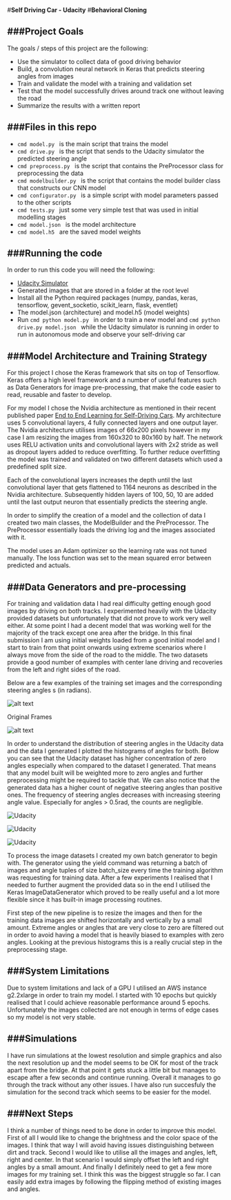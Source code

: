#**Self Driving Car - Udacity**
#**Behavioral Cloning**

[//]: # (Image References)

[image1]: ./images/images.jpg "All Images"
[image2]: ./images/images_two.jpg "Left/Centre/Right Images"
[image3]: ./images/my_hist.jpg "Collected Data - Histogram"
[image4]: ./images/my_hist_two.jpg "Collected Data - Histogram (Log)"
[image5]: ./images/udacity_hist.jpg "Udacity Data - Histogram"

###Project Goals
---
The goals / steps of this project are the following:

* Use the simulator to collect data of good driving behavior
* Build, a convolution neural network in Keras that predicts steering angles from images
* Train and validate the model with a training and validation set
* Test that the model successfully drives around track one without leaving the road
* Summarize the results with a written report

###Files in this repo
---
- ```cmd model.py ``` is the main script that trains the model
- ```cmd drive.py ``` is the script that sends to the Udacity simulator the predicted steering angle 
- ```cmd preprocess.py ``` is the script that contains the PreProcessor class for preprocessing the data 
- ```cmd modelbuilder.py ``` is the script that contains the model builder class that constructs our CNN model 
- ```cmd configurator.py ``` is a simple script with model parameters passed to the other scripts
- ```cmd tests.py ``` just some very simple test that was used in initial modelling stages 
- ```cmd model.json ``` is the model architecture
- ```cmd model.h5 ``` are the saved model weights

###Running the code 
---
In order to run this code you will need the following:

- [Udacity Simulator](https://d17h27t6h515a5.cloudfront.net/topher/2016/November/5831f290_simulator-macos/simulator-macos.zip)
- Generated images that are stored in a folder at the root level 
- Install all the Python required packages (numpy, pandas, keras, tensorflow, gevent_socketio, scikit_learn, flask, eventlet)
- The model.json (architecture) and model.h5 (model weights)
- Run ```cmd python model.py ``` in order to train a new model and ```cmd python drive.py model.json ``` while the Udacity simulator is running in order to run in autonomous mode and observe your self-driving car

###Model Architecture and Training Strategy
---
For this project I chose the Keras framework that sits on top of Tensorflow. Keras offers a high level framework and a number of useful features such as Data Generators for image pre-processing, that make the code easier to read, reusable and faster to develop.

For my model I chose the Nvidia architecture as mentioned in their recent published paper [End to End Learning for Self-Driving Cars](https://arxiv.org/abs/1604.07316). My architecture uses 5 convolutional layers, 4 fully connected layers and one output layer. The Nvidia architecture utilises images of 66x200 pixels however in my case I am resizing the images from 160x320 to 80x160 by half. The network uses RELU activation units and convolutional layers with 2x2 stride as well as dropout layers added to reduce overfitting. To further reduce overfitting the model was trained and validated on two different datasets which used a predefined split size.

Each of the convolutional layers increases the depth until the last convolutional layer that gets flattened to 1164 neurons as described in the Nvidia architecture. Subsequently hidden layers of 100, 50, 10 are added until the last output neuron that essentially predicts the steering angle.

In order to simplify the creation of a model and the collection of data I created two main classes, the ModelBuilder and the PreProcessor. The PreProcessor essentially loads the driving log and the images associated with it. 

The model uses an Adam optimizer so the learning rate was not tuned manually. The loss function was set to the mean squared error between predicted and actuals. 

###Data Generators and pre-processing
---
For training and validation data I had real difficulty getting enough good images by driving on both tracks. I experimented heavily with the Udacity provided datasets but unfortunately that did not prove to work very well either. At some point I had a decent model that was working well for the majority of the track except one area after the bridge. In this final submission I am using initial weights loaded from a good initial model and I start to train from that point onwards using extreme scenarios where I always move from the side of the road to the middle. The two datasets provide a good number of examples with center lane driving and recoveries from the left and right sides of the road.

Below are a few examples of the training set images and the corresponding steering angles s (in radians).

![alt text][image1]

Original Frames

![alt text][image2]

In order to understand the distribution of steering angles in the Udacity data and the data I generated I plotted the histograms of angles for both. Below you can see that the Udacity dataset has higher concentration of zero angles especially when compared to the dataset I generated. That means that any model built will be weighted more to zero angles and further preprocessing might be required to tackle that. We can also notice that the generated data has a higher count of negative steering angles than positive ones. The frequency of steering angles decreases with increasing steering angle value. Especially for angles > 0.5rad, the counts are negligible.

![Udacity][image3]

![Udacity][image4]

![Udacity][image5]

To process the image datasets I created my own batch generator to begin with. The generator using the yield command was returning a batch of images and angle tuples of size batch_size every time the training algorithm was requesting for training data. After a few experiments I realised that I needed to further augment the provided data so in the end I utilised the Keras ImageDataGenerator which proved to be really useful and a lot more flexible since it has built-in image processing routines. 

First step of the new pipeline is to resize the images and then for the training data images are shifted horizontally and vertically by a small amount. Extreme angles or angles that are very close to zero are filtered out in order to avoid having a model that is heavily biased to examples with zero angles. Looking at the previous histograms this is a really crucial step in the preprocessing stage. 

###System Limitations
---
Due to system limitations and lack of a GPU I utilised an AWS instance g2.2xlarge in order to train my model. I started with 10 epochs but quickly realised that I could achieve reasonable performance around 5 epochs. Unfortunately the images collected are not enough in terms of edge cases so my model is not very stable.

###Simulations
---
I have run simulations at the lowest resolution and simple graphics and also the next resolution up and the model seems to be OK for most of the track apart from the bridge. At that point it gets stuck a little bit but manages to escape after a few seconds and continue running. Overall it manages to go through the track without any other issues. I have also run succesfuly the simulation for the second track which seems to be easier for the model. 

###Next Steps
---
I think a number of things need to be done in order to improve this model. First of all I would like to change the brightness and the color space of the images. I think that way I will avoid having issues distinguishing between dirt and track. Second I would like to utilise all the images and angles, left, right and center. In that scenario I would simply offset the left and right angles by a small amount. And finally I definitely need to get a few more images for my training set. I think this was the biggest struggle so far. I can easily add extra images by following the flipping method of existing images and angles. 


